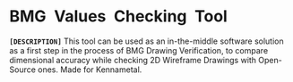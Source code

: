 # BMG&ensp;Values&ensp;Checking&ensp;Tool

**`[DESCRIPTION]`** This tool can be used as an in-the-middle software solution as a first step in the process of BMG Drawing Verification, to compare dimensional accuracy while checking 2D Wireframe Drawings with Open-Source ones. Made for Kennametal.
